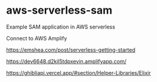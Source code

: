 # aws-serverless-sam
Example SAM application in AWS serverless


Connect to AWS Amplify

https://emshea.com/post/serverless-getting-started

https://dev6648.d2kil5tdpxevin.amplifyapp.com/

https://ghibliapi.vercel.app/#section/Helper-Libraries/Elixir